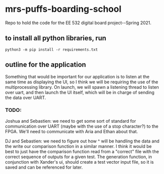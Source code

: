 # mrs-puffs-boarding-school
Repo to hold the code for the EE 532 digital board project--Spring 2021.

## to install all python libraries, run
    python3 -m pip install -r requirements.txt

## outline for the application

Something that would be important for our application is to listen at the same time as
displaying the UI, so I think we will be requiring the use of the multiprocessing
library. On launch, we will spawn a listening thread to listen over uart, and then 
launch the UI itself, which will be in charge of sending the data over UART. 

### TODO:
Joshua and Sebastien: we need to get some sort of standard for communication over UART
(maybe with the use of a stop character?) to the FPGA. We'll need to communicate with 
Aria and Ethan about that. 

DJ and Sebastien: we need to figure out how ^ will be handling the data and the write our 
comparison function in a similar manner. I think it would be best to just have the comparison
function read from a "correct" file with the correct sequence of outputs for a given test.
The generation function, in conjunction with Xander's ui, should create a test vector input
file, so it is saved and can be referenced for later.
